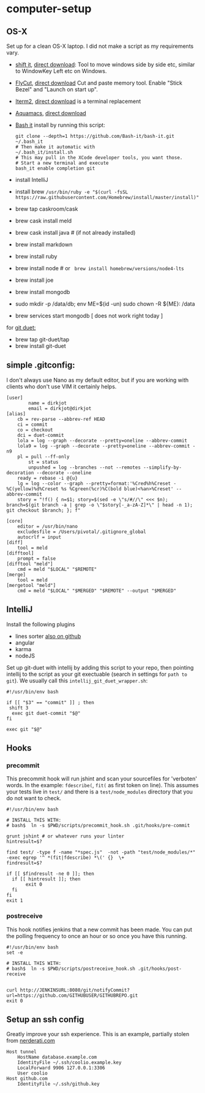 # computer-setup


## OS-X

Set up for a clean OS-X laptop.  I did not make a script as my
requirements vary.

- [shift it](https://github.com/fikovnik/ShiftIt),
[direct download](https://github.com/fikovnik/ShiftIt/releases/download/version-1.6.3/ShiftIt-1.6.3.zip): Tool to move
windows side by side etc, similar to
WindowKey Left etc on Windows.
- [FlyCut](https://github.com/TermiT/Flycut/), [direct download](https://github.com/TermiT/Flycut/releases/download/1.8.2/Flycut.app.1.8.2.zip) Cut and paste memory tool.   Enable "Stick Bezel"  and "Launch on start up".  

- [Iterm2](https://iterm2.com/),  [direct download](https://iterm2.com/downloads/stable/iTerm2-3_0_10.zip) is a terminal replacement 

- [Aquamacs](http://aquamacs.org/), [direct download](http://aquamacs.org/download-release.shtml)

- [Bash it](https://github.com/Bash-it/bash-it) install by running this script: 
  ```
  git clone --depth=1 https://github.com/Bash-it/bash-it.git ~/.bash_it
  # Then make it automatic with 
  ~/.bash_it/install.sh
  # This may pull in the XCode developer tools, you want those.  
  # Start a new terminal and execute 
  bash_it enable completion git
  ```
    

- install IntelliJ
- install brew `/usr/bin/ruby -e "$(curl -fsSL https://raw.githubusercontent.com/Homebrew/install/master/install)"`
- brew tap caskroom/cask
- brew cask install meld
- brew cask install java  # (if not already installed)
- brew install markdown
- brew install ruby
- brew install node   # or ` brew install homebrew/versions/node4-lts`
- brew install joe

- brew install mongodb
- sudo mkdir -p /data/db; env ME=$(id -un) sudo chown -R  ${ME}: /data
- brew services start mongodb  [ does not work right today ]


for [git duet:](https://github.com/git-duet/git-duet)
- brew tap git-duet/tap
- brew install git-duet


## simple .gitconfig:
I don't always use Nano as my default editor, but if you are working with clients who don't use VIM it certainly helps. 

```
[user]
        name = dirkjot
        email = dirkjot@dirkjot
[alias]
	cb = rev-parse --abbrev-ref HEAD
	ci = commit
	co = checkout
	dci = duet-commit
	lola = log --graph --decorate --pretty=oneline --abbrev-commit
	lola9 = log --graph --decorate --pretty=oneline --abbrev-commit -n9
	pl = pull --ff-only
        st = status
        unpushed = log --branches --not --remotes --simplify-by-decoration --decorate --oneline
	ready = rebase -i @{u}
	lg = log --color --graph --pretty=format:'%Cred%h%Creset -%C(yellow)%d%Creset %s %Cgreen(%cr)%C(bold blue)<%an>%Creset' --abbrev-commit
	story = "!f() { n=$1; story=$(sed -e \"s/#//\" <<< $n); branch=$(git branch -a | grep -o \"$story[-_a-zA-Z]*\" | head -n 1); git checkout $branch; }; f"
	
[core]
	editor = /usr/bin/nano
	excludesfile = /Users/pivotal/.gitignore_global
	autocrlf = input
[diff]
    tool = meld
[difftool]
    prompt = false
[difftool "meld"]
    cmd = meld "$LOCAL" "$REMOTE"
[merge]
    tool = meld
[mergetool "meld"]
    cmd = meld "$LOCAL" "$MERGED" "$REMOTE" --output "$MERGED"

```



## IntelliJ

Install the following plugins
- lines sorter [also on github](https://github.com/syllant/idea-plugin-linessorter)
- angular
- karma
- nodeJS

Set up git-duet with intellij by adding this script to your repo, then pointing intellij to the script as your git exectuable (search in settings for `path to git`). We usually call this `intellij_git_duet_wrapper.sh`:

```
#!/usr/bin/env bash

if [[ "$3" == "commit" ]] ; then
 shift 3
  exec git duet-commit "$@"
fi

exec git "$@"
```


## Hooks

### precommit

This precommit hook will run jshint and scan your sourcefiles for 'verboten' words.  In the example: `fdescribe(`, `fit(` as first token on line).  This assumes your tests live in `test/` and there is a `test/node_modules` directory that you do not want to check.  

```
#!/usr/bin/env bash

# INSTALL THIS WITH:
# bash$  ln -s $PWD/scripts/precommit_hook.sh .git/hooks/pre-commit

grunt jshint # or whatever runs your linter
hintresult=$?

find test/ -type f -name "*spec.js"  -not -path "test/node_modules/*" -exec egrep '^ *(fit|fdescribe) *\(' {}  \+
findresult=$?

if [[ $findresult -ne 0 ]]; then
  if [[ hintresult ]]; then
       exit 0
  fi
fi
exit 1

```

### postreceive
This hook notifies jenkins that a new commit has been made.  You can put the polling frequency to once an hour or so once you have this running. 

```
#!/usr/bin/env bash
set -e

# INSTALL THIS WITH:
# bash$  ln -s $PWD/scripts/postreceive_hook.sh .git/hooks/post-receive


curl http://JENKINSURL:8080/git/notifyCommit?url=https://github.com/GITHUBUSER/GITHUBREPO.git
exit 0

```

## Setup an ssh config

Greatly improve your ssh experience.  This is an example, partially stolen from [nerderati.com](http://nerderati.com/2011/03/17/simplify-your-life-with-an-ssh-config-file/)

```
Host tunnel
    HostName database.example.com
    IdentityFile ~/.ssh/coolio.example.key
    LocalForward 9906 127.0.0.1:3306
    User coolio
Host github.com
    IdentityFile ~/.ssh/github.key
```


